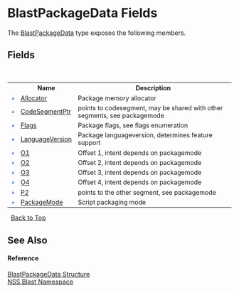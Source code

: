 # BlastPackageData Fields
 

The <a href="08d36c75-b5dc-8eaf-5936-daa952653fa2">BlastPackageData</a> type exposes the following members.


## Fields
&nbsp;<table><tr><th></th><th>Name</th><th>Description</th></tr><tr><td>![Public field](media/pubfield.gif "Public field")</td><td><a href="6d4b110f-1713-2313-5351-6e6e6ac7fddd">Allocator</a></td><td>
Package memory allocator</td></tr><tr><td>![Public field](media/pubfield.gif "Public field")</td><td><a href="d3f2881b-2b8b-7196-6a04-4f7c9b632174">CodeSegmentPtr</a></td><td>
points to codesegment, may be shared with other segments, see packagemode</td></tr><tr><td>![Public field](media/pubfield.gif "Public field")</td><td><a href="2c47f058-7552-e3b1-3553-3d104cd1a7ce">Flags</a></td><td>
Package flags, see flags enumeration</td></tr><tr><td>![Public field](media/pubfield.gif "Public field")</td><td><a href="f5b1745d-3a57-6f9d-ebac-834588ccbb4e">LanguageVersion</a></td><td>
Package languageversion, determines feature support</td></tr><tr><td>![Public field](media/pubfield.gif "Public field")</td><td><a href="1f78c57e-3352-d378-f7c3-49fd091f03f6">O1</a></td><td>
Offset 1, intent depends on packagemode</td></tr><tr><td>![Public field](media/pubfield.gif "Public field")</td><td><a href="26d977e0-4aa3-b78f-cb91-3fc59701c95f">O2</a></td><td>
Offset 2, intent depends on packagemode</td></tr><tr><td>![Public field](media/pubfield.gif "Public field")</td><td><a href="1c805bdc-99ee-483e-567a-72eed5f073cc">O3</a></td><td>
Offset 3, intent depends on packagemode</td></tr><tr><td>![Public field](media/pubfield.gif "Public field")</td><td><a href="a51a9423-6ac4-a6c7-516f-16dde2271240">O4</a></td><td>
Offset 4, intent depends on packagemode</td></tr><tr><td>![Public field](media/pubfield.gif "Public field")</td><td><a href="a9541fb8-97cc-fb77-f498-128db4ebebd0">P2</a></td><td>
points to the other segment, see packagemode</td></tr><tr><td>![Public field](media/pubfield.gif "Public field")</td><td><a href="26e49bda-a3cd-a6d6-6de3-8c6abc8fac3e">PackageMode</a></td><td>
Script packaging mode</td></tr></table>&nbsp;
<a href="#blastpackagedata-fields">Back to Top</a>

## See Also


#### Reference
<a href="08d36c75-b5dc-8eaf-5936-daa952653fa2">BlastPackageData Structure</a><br /><a href="88b55311-4a89-0894-e27a-e157e443c7f7">NSS.Blast Namespace</a><br />